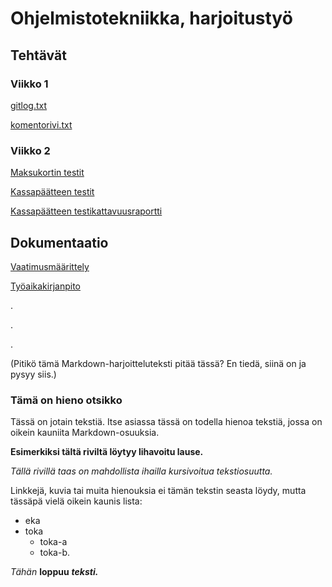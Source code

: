 # Ohjelmistotekniikka, harjoitustyö

## Tehtävät

### Viikko 1

[gitlog.txt](https://github.com/suvithkl/ot-harjoitustyo/blob/7aabd57be7375e5c595fb813e55b020c1a5d6215/laskarit/viikko1/gitlog.txt)

[komentorivi.txt](https://github.com/suvithkl/ot-harjoitustyo/blob/7aabd57be7375e5c595fb813e55b020c1a5d6215/laskarit/viikko1/komentorivi.txt)

### Viikko 2

[Maksukortin testit](https://github.com/suvithkl/ot-harjoitustyo/blob/a3428f3d61ee96c6549476e778fee1a46baeebbd/laskarit/viikko2/Unicafe/src/test/java/com/mycompany/unicafe/MaksukorttiTest.java)

[Kassapäätteen testit](https://github.com/suvithkl/ot-harjoitustyo/blob/a3428f3d61ee96c6549476e778fee1a46baeebbd/laskarit/viikko2/Unicafe/src/test/java/com/mycompany/unicafe/KassapaateTest.java)

[Kassapäätteen testikattavuusraportti](https://github.com/suvithkl/ot-harjoitustyo/blob/a3428f3d61ee96c6549476e778fee1a46baeebbd/laskarit/viikko2/unicafe_testikattavuusraportti.png)

## Dokumentaatio

[Vaatimusmäärittely](https://github.com/suvithkl/ot-harjoitustyo/blob/e071859fbd9b68b588adb0bfb2dba980b1cdb60d/dokumentaatio/vaatimusmaarittely.md)

[Työaikakirjanpito](https://github.com/suvithkl/ot-harjoitustyo/blob/eb95ee308feb216ff61c4289ee24d5d9a4e509a6/dokumentaatio/tuntikirjanpito.md)

.

.

.

(Pitikö tämä Markdown-harjoitteluteksti pitää tässä? En tiedä, siinä on ja pysyy siis.)

### Tämä on hieno otsikko

Tässä on jotain tekstiä. Itse asiassa tässä on todella hienoa tekstiä, jossa on oikein kauniita Markdown-osuuksia.

**Esimerkiksi tältä riviltä löytyy lihavoitu lause.**

*Tällä rivillä taas on mahdollista ihailla kursivoitua tekstiosuutta.*

Linkkejä, kuvia tai muita hienouksia ei tämän tekstin seasta löydy, mutta tässäpä vielä oikein kaunis lista:
- eka
- toka
  - toka-a
  - toka-b.

_Tähän_ **loppuu** _**teksti.**_
